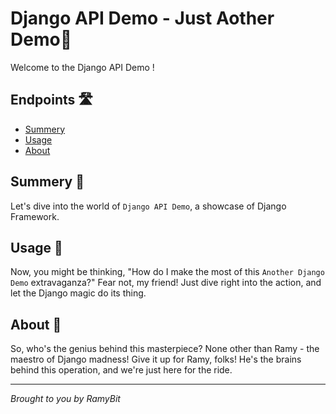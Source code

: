 # Django API Demo - Just Aother Demo🎉

Welcome to the Django API Demo !

## Endpoints 🛣️

- [Summery](#summery)
- [Usage](#generate-a-chat-completion)
- [About](#generate-embeddings)

## Summery 📝

Let's dive into the world of `Django API Demo`, a showcase of Django Framework.

## Usage 🚀

Now, you might be thinking, "How do I make the most of this `Another Django Demo` extravaganza?" Fear not, my friend! Just dive right into the action, and let the Django magic do its thing.

## About 🎩

So, who's the genius behind this masterpiece? None other than Ramy - the maestro of Django madness! Give it up for Ramy, folks! He's the brains behind this operation, and we're just here for the ride.

---

*Brought to you by RamyBit*
